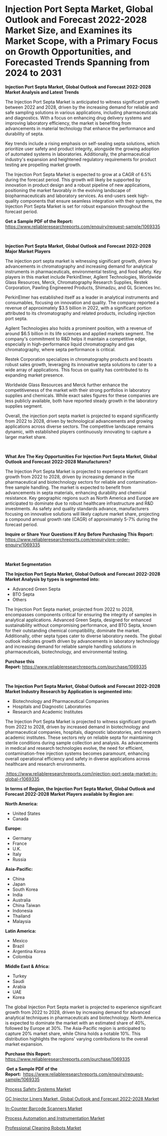 <p><h1>Injection Port Septa Market, Global Outlook and Forecast 2022-2028 Market Size, and Examines its Market Scope, with a Primary Focus on Growth Opportunities, and Forecasted Trends Spanning from 2024 to 2031</h1></p><p><strong>Injection Port Septa Market, Global Outlook and Forecast 2022-2028 Market Analysis and Latest Trends</strong></p>
<p><p>The Injection Port Septa Market is anticipated to witness significant growth between 2022 and 2028, driven by the increasing demand for reliable and safe sampling solutions in various applications, including pharmaceuticals and diagnostics. With a focus on enhancing drug delivery systems and improving laboratory efficiency, the market is benefiting from advancements in material technology that enhance the performance and durability of septa.</p><p>Key trends include a rising emphasis on self-sealing septa solutions, which prioritize user safety and product integrity, alongside the growing adoption of automated systems in laboratories. Additionally, the pharmaceutical industry's expansion and heightened regulatory requirements for product testing are propelling market growth.</p><p>The Injection Port Septa Market is expected to grow at a CAGR of 6.5% during the forecast period. This growth will likely be supported by innovation in product design and a robust pipeline of new applications, positioning the market favorably in the evolving landscape of biopharmaceuticals and laboratory services. As end-users seek high-quality components that ensure seamless integration with their systems, the Injection Port Septa Market is set for robust expansion throughout the forecast period.</p></p>
<p><strong>Get a Sample PDF of the Report:&nbsp;</strong> <a href="https://www.reliableresearchreports.com/enquiry/request-sample/1069335">https://www.reliableresearchreports.com/enquiry/request-sample/1069335</a></p>
<p>&nbsp;</p>
<p><strong>Injection Port Septa Market, Global Outlook and Forecast 2022-2028 Major Market Players</strong></p>
<p><p>The injection port septa market is witnessing significant growth, driven by advancements in chromatography and increasing demand for analytical instruments in pharmaceuticals, environmental testing, and food safety. Key players in this market include PerkinElmer, Agilent Technologies, Worldwide Glass Resources, Merck, Chromatography Research Supplies, Restek Corporation, Pawling Engineered Products, Shimadzu, and GL Sciences Inc.</p><p>PerkinElmer has established itself as a leader in analytical instruments and consumables, focusing on innovation and quality. The company reported a revenue of approximately $3.5 billion in 2022, with a significant portion attributed to its chromatography and related products, including injection port septa.</p><p>Agilent Technologies also holds a prominent position, with a revenue of around $6.5 billion in its life sciences and applied markets segment. The company's commitment to R&D helps it maintain a competitive edge, especially in high-performance liquid chromatography and gas chromatography, where septa performance is critical.</p><p>Restek Corporation specializes in chromatography products and boasts robust sales growth, leveraging its innovative septa solutions to cater to a wide array of applications. This focus on quality has contributed to its expanding market presence.</p><p>Worldwide Glass Resources and Merck further enhance the competitiveness of the market with their strong portfolios in laboratory supplies and chemicals. While exact sales figures for these companies are less publicly available, both have reported steady growth in the laboratory supplies segment.</p><p>Overall, the injection port septa market is projected to expand significantly from 2022 to 2028, driven by technological advancements and growing applications across diverse sectors. The competitive landscape remains dynamic, with established players continuously innovating to capture a larger market share.</p></p>
<p>&nbsp;</p>
<p><strong>What Are The Key Opportunities For Injection Port Septa Market, Global Outlook and Forecast 2022-2028 Manufacturers?</strong></p>
<p><p>The Injection Port Septa Market is projected to experience significant growth from 2022 to 2028, driven by increasing demand in the pharmaceutical and biotechnology sectors for reliable and contamination-free sample handling. The market is expected to benefit from advancements in septa materials, enhancing durability and chemical resistance. Key geographic regions such as North America and Europe are anticipated to dominate due to robust healthcare infrastructure and R&D investments. As safety and quality standards advance, manufacturers focusing on innovative solutions will likely capture market share, projecting a compound annual growth rate (CAGR) of approximately 5-7% during the forecast period.</p></p>
<p><strong>Inquire or Share Your Questions If Any Before Purchasing This Report:</strong> <a href="https://www.reliableresearchreports.com/enquiry/pre-order-enquiry/1069335">https://www.reliableresearchreports.com/enquiry/pre-order-enquiry/1069335</a></p>
<p>&nbsp;</p>
<p><strong>Market Segmentation</strong></p>
<p><strong>The Injection Port Septa Market, Global Outlook and Forecast 2022-2028 Market Analysis by types is segmented into:</strong></p>
<p><ul><li>Advanced Green Septa</li><li>BTO Septa</li><li>Others</li></ul></p>
<p><p>The Injection Port Septa market, projected from 2022 to 2028, encompasses components critical for ensuring the integrity of samples in analytical applications. Advanced Green Septa, designed for enhanced sustainability without compromising performance, and BTO Septa, known for their outstanding chemical compatibility, dominate the market. Additionally, other septa types cater to diverse laboratory needs. The global outlook indicates growth driven by advancements in laboratory technology and increasing demand for reliable sample handling solutions in pharmaceuticals, biotechnology, and environmental testing.</p></p>
<p><strong>Purchase this Report:&nbsp;</strong><a href="https://www.reliableresearchreports.com/purchase/1069335">https://www.reliableresearchreports.com/purchase/1069335</a></p>
<p>&nbsp;</p>
<p><strong>The Injection Port Septa Market, Global Outlook and Forecast 2022-2028 Market Industry Research by Application is segmented into:</strong></p>
<p><ul><li>Biotechnology and Pharmaceutical Companies</li><li>Hospitals and Diagnostic Laboratories</li><li>Research and Academic Institutes</li></ul></p>
<p><p>The Injection Port Septa Market is projected to witness significant growth from 2022 to 2028, driven by increased demand in biotechnology and pharmaceutical companies, hospitals, diagnostic laboratories, and research academic institutes. These sectors rely on reliable septa for maintaining sterile conditions during sample collection and analysis. As advancements in medical and research technologies evolve, the need for efficient, contamination-free injection systems becomes paramount, enhancing overall operational efficiency and safety in diverse applications across healthcare and research environments.</p></p>
<p><a href="https://www.reliableresearchreports.com/injection-port-septa-market-in-global-r1069335">&nbsp;https://www.reliableresearchreports.com/injection-port-septa-market-in-global-r1069335</a></p>
<p><strong>In terms of Region, the Injection Port Septa Market, Global Outlook and Forecast 2022-2028 Market Players available by Region are:</strong></p>
<p>
    <p> <strong> North America: </strong>
        <ul>
            <li>United States</li>
            <li>Canada</li>
        </ul>
        </p> 
    <p> <strong> Europe: </strong>
        <ul>
            <li>Germany</li>
            <li>France</li>
            <li>U.K.</li>
            <li>Italy</li>
            <li>Russia</li>
        </ul>
        </p> 
    <p> <strong> Asia-Pacific: </strong>
        <ul>
            <li>China</li>
            <li>Japan</li>
            <li>South Korea</li>
            <li>India</li>
            <li>Australia</li>
            <li>China Taiwan</li>
            <li>Indonesia</li>
            <li>Thailand</li>
            <li>Malaysia</li>
        </ul>
        </p> 
    <p> <strong> Latin America: </strong>
        <ul>
            <li>Mexico</li>
            <li>Brazil</li>
            <li>Argentina Korea</li>
            <li>Colombia</li>
        </ul>
        </p> 
    <p> <strong> Middle East & Africa: </strong>
        <ul>
            <li>Turkey</li>
            <li>Saudi</li>
            <li>Arabia</li>
            <li>UAE</li>
            <li>Korea</li>
        </ul>
    </p>
    </p>
<p><p>The global Injection Port Septa market is projected to experience significant growth from 2022 to 2028, driven by increasing demand for advanced analytical techniques in pharmaceuticals and biotechnology. North America is expected to dominate the market with an estimated share of 40%, followed by Europe at 30%. The Asia-Pacific region is anticipated to capture 20% market share, while China holds a notable 10%. This distribution highlights the regions' varying contributions to the overall market expansion.</p></p>
<p><strong>Purchase this Report: </strong><a href="https://www.reliableresearchreports.com/purchase/1069335">https://www.reliableresearchreports.com/purchase/1069335</a></p>
<p>&nbsp;<strong>Get a Sample PDF of the Report:&nbsp;&nbsp;</strong><a href="https://www.reliableresearchreports.com/enquiry/request-sample/1069335">https://www.reliableresearchreports.com/enquiry/request-sample/1069335</a></p>
<p><strong></strong></p>
<p><p><a href="https://www.linkedin.com/pulse/global-process-safety-systems-industry-analysis-share-growth-dsgte?trackingId=Bq07IZtLTGez6VCLwSEIYQ%3D%3D">Process Safety Systems Market</a></p><p><a href="https://github.com/nathandecarvalho/Market-Research-Report-List-5/blob/main/gc-injector-liners-market-global-outlook-and-forecast-2022-2028-market.md">GC Injector Liners Market, Global Outlook and Forecast 2022-2028 Market</a></p><p><a href="https://issuu.com/reportprime-2/docs/in-counter-barcode-scanners-market-_7848f80eb7a620">In-Counter Barcode Scanners Market</a></p><p><a href="https://www.linkedin.com/pulse/process-automation-instrumentation-market-segmentation-nfoze?trackingId=UXdhWXtNR0ivqXFT5U%2Bkew%3D%3D">Process Automation and Instrumentation Market</a></p><p><a href="https://www.linkedin.com/pulse/global-professional-cleaning-robots-market-focus-product-ehfqe?trackingId=WvAdDbdVSPiLdHSe4TM3ZQ%3D%3D">Professional Cleaning Robots Market</a></p></p>